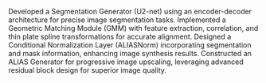 Developed a Segmentation Generator (U2-net) using an encoder-decoder architecture for precise image segmentation tasks.
Implemented a Geometric Matching Module (GMM) with feature extraction, correlation, and thin plate spline transformations for accurate alignment.
Designed a Conditional Normalization Layer (ALIASNorm) incorporating segmentation and mask information, enhancing image synthesis results.
Constructed an ALIAS Generator for progressive image upscaling, leveraging advanced residual block design for superior image quality. 
